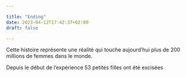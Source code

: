 ```yaml
---

title: "Ending"
date: 2023-04-12T17:42:37+02:00
draft: false

---
```


Cette histoire représente une réalité qui touche aujourd’hui plus de 200 millions de femmes dans le monde. 

Depuis le début de l’expérience 53 petites filles ont été excisées 

